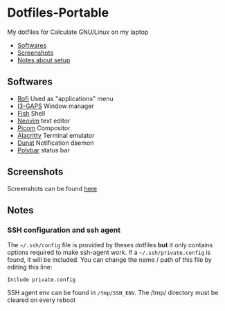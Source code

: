 # Dotfiles-Portable

My dotfiles for Calculate GNU/Linux on my laptop

- [Softwares](#softwares)
- [Screenshots](#screenshots)
- [Notes about setup](#notes)

## Softwares

- [Rofi](./home/.config/rofi/config) Used as "applications" menu
- [I3-GAPS](./home/.config/i3/config) Window manager
- [Fish](./home/.config/fish/fish_variables) Shell
- [Neovim](./home/.config/nvim/init.vim) text editor
- [Picom](./home/.config/picom/picom.conf) Compositor
- [Alacritty](home/.config/alacritty/alacritty.yml) Terminal emulator
- [Dunst](home/.config/dunst/dunstrc) Notification daemon
- [Polybar](home/.config/polybar/launch.sh) status bar

## Screenshots

Screenshots can be found [here](./screenshots.md)

## Notes

### SSH configuration and ssh agent

The `~/.ssh/config` file is provided by theses dotfiles **but** it only contains options required to make ssh-agent work. If a `~/.ssh/private.config` is found, it will be included. You can change the name / path of this file by editing this line:
```ssh-config
Include private.config
```

SSH agent env can be found in `/tmp/SSH_ENV`. The /tmp/ directory must be cleared on every reboot

